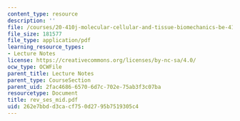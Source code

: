 ```yaml
---
content_type: resource
description: ''
file: /courses/20-410j-molecular-cellular-and-tissue-biomechanics-be-410j-spring-2003/262e7bbdd3cacf750d2795b7519305c4_rev_ses_mid.pdf
file_size: 181577
file_type: application/pdf
learning_resource_types:
- Lecture Notes
license: https://creativecommons.org/licenses/by-nc-sa/4.0/
ocw_type: OCWFile
parent_title: Lecture Notes
parent_type: CourseSection
parent_uid: 2fac4686-6570-6d7c-702e-75ab3f3c07ba
resourcetype: Document
title: rev_ses_mid.pdf
uid: 262e7bbd-d3ca-cf75-0d27-95b7519305c4
---
```

